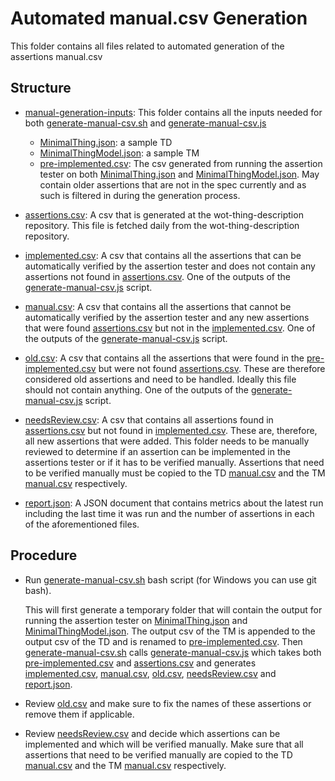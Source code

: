 # Automated manual.csv Generation

This folder contains all files related to automated generation of the assertions manual.csv

## Structure

-   [manual-generation-inputs](manual-generation-inputs): This folder contains all the inputs needed for both [generate-manual-csv.sh](../generate-manual-csv.sh) and [generate-manual-csv.js](../generate-manual-csv.js)

    -   [MinimalThing.json](manual-generation-inputs/MinimalThing.json): a sample TD
    -   [MinimalThingModel.json](manual-generation-inputs/MinimalThingModel.json): a sample TM
    -   [pre-implemented.csv](manual-generation-inputs/pre-implemented.csv): The csv generated from running the assertion tester on both [MinimalThing.json](manual-generation-inputs/MinimalThing.json) and [MinimalThingModel.json](manual-generation-inputs/MinimalThingModel.json). May contain older assertions that are not in the spec currently and as such is filtered in during the generation process.

-   [assertions.csv](assertions.csv): A csv that is generated at the wot-thing-description repository. This file is fetched daily from the wot-thing-description repository.

-   [implemented.csv](implemented.csv): A csv that contains all the assertions that can be automatically verified by the assertion tester and does not contain any assertions not found in [assertions.csv](assertions.csv). One of the outputs of the [generate-manual-csv.js](../generate-manual-csv.js) script.

-   [manual.csv](manual.csv): A csv that contains all the assertions that cannot be automatically verified by the assertion tester and any new assertions that were found [assertions.csv](assertions.csv) but not in the [implemented.csv](implemented.csv). One of the outputs of the [generate-manual-csv.js](../generate-manual-csv.js) script.

-   [old.csv](manual.csv): A csv that contains all the assertions that were found in the [pre-implemented.csv](manual-generation-inputs/pre-implemented.csv) but were not found [assertions.csv](assertions.csv). These are therefore considered old assertions and need to be handled. Ideally this file should not contain anything. One of the outputs of the [generate-manual-csv.js](../generate-manual-csv.js) script.

-   [needsReview.csv](needsReview.csv): A csv that contains all assertions found in [assertions.csv](assertions.csv) but not found in [implemented.csv](implemented.csv). These are, therefore, all new assertions that were added. This folder needs to be manually reviewed to determine if an assertion can be implemented in the assertions tester or if it has to be verified manually. Assertions that need to be verified manually must be copied to the TD [manual.csv](../assertions-td/manual.csv) and the TM [manual.csv](../assertions-tm/manual.csv) respectively.

-   [report.json](report.json): A JSON document that contains metrics about the latest run including the last time it was run and the number of assertions in each of the aforementioned files.

## Procedure

-   Run [generate-manual-csv.sh](../generate-manual-csv.sh) bash script (for Windows you can use git bash).

    This will first generate a temporary folder that will contain the output for running the assertion tester on [MinimalThing.json](manual-generation-inputs/MinimalThing.json) and [MinimalThingModel.json](manual-generation-inputs/MinimalThingModel.json). The output csv of the TM is appended to the output csv of the TD and is renamed to [pre-implemented.csv](manual-generation-inputs/pre-implemented.csv). Then [generate-manual-csv.sh](../generate-manual-csv.sh) calls [generate-manual-csv.js](../generate-manual-csv.js) which takes both [pre-implemented.csv](manual-generation-inputs/pre-implemented.csv) and [assertions.csv](assertions.csv) and generates [implemented.csv](implemented.csv), [manual.csv](manual.csv), [old.csv](manual.csv), [needsReview.csv](needsReview.csv) and [report.json](report.json).

-   Review [old.csv](manual.csv) and make sure to fix the names of these assertions or remove them if applicable.
-   Review [needsReview.csv](needsReview.csv) and decide which assertions can be implemented and which will be verified manually. Make sure that all assertions that need to be verified manually are copied to the TD [manual.csv](../assertions-td/manual.csv) and the TM [manual.csv](../assertions-tm/manual.csv) respectively.
